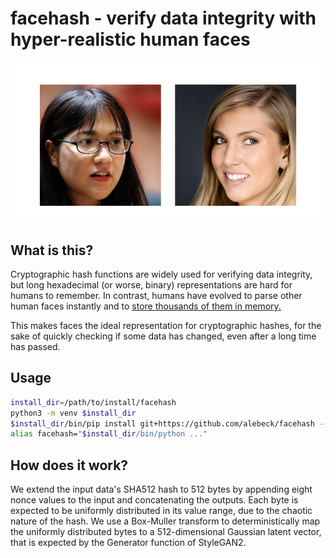 # facehash - verify data integrity with hyper-realistic human faces

![](teaser_dark.png)

## What is this?

Cryptographic hash functions are widely used for verifying data integrity, but long hexadecimal (or worse, binary) representations are hard for humans to remember. In contrast, humans have evolved to parse other human faces instantly and to [store thousands of them in memory.](https://www.science.org/content/article/average-person-can-recognize-5000-faces#:~:text=To%20qualify%20as%20%22knowing%22%20a,of%20the%20Royal%20Society%20B%20.)

This makes faces the ideal representation for cryptographic hashes, for the sake of quickly checking if some data has changed, even after a long time has passed.

## Usage

```bash
install_dir=/path/to/install/facehash
python3 -m venv $install_dir
$install_dir/bin/pip install git+https://github.com/alebeck/facehash --find-links https://download.pytorch.org/whl/torch_stable.html
alias facehash="$install_dir/bin/python ..."
```

## How does it work?

We extend the input data's SHA512 hash to 512 bytes by appending eight nonce values to the input and concatenating the outputs. Each byte is expected to be uniformly distributed in its value range, due to the chaotic nature of the hash. We use a Box-Muller transform to deterministically map the uniformly distributed bytes to a 512-dimensional Gaussian latent vector, that is expected by the Generator function of StyleGAN2.